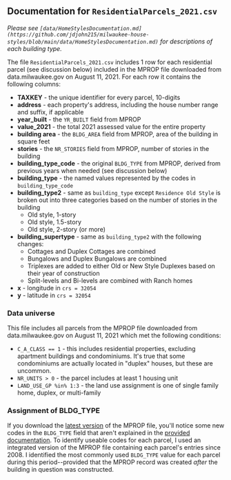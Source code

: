 ## Documentation for `ResidentialParcels_2021.csv`

*Please see `[data/HomeStylesDocumentation.md](https://github.com/jdjohn215/milwaukee-house-styles/blob/main/data/HomeStylesDocumentation.md)` for descriptions of each building type.*

The file `ResidentialParcels_2021.csv` includes 1 row for each residential parcel (see discussion below) included in the MPROP file downloaded from data.milwaukee.gov on August 11, 2021. For each row it contains the following columns:

* **TAXKEY** - the unique identifier for every parcel, 10-digits
* **address** - each property's address, including the house number range and suffix, if applicable
* **year_built** - the `YR_BUILT` field from MPROP
* **value_2021** - the total 2021 assessed value for the entire property
* **building area** - the `BLDG_AREA` field from MPROP, area of the building in square feet
* **stories** - the `NR_STORIES` field from MPROP, number of stories in the building
* **building_type_code** - the original `BLDG_TYPE` from MPROP, derived from previous years when needed (see discussion below)
* **building_type** - the named values represented by the codes in `building_type_code`
* **building_type2** - same as `building_type` except `Residence Old Style` is broken out into three categories based on the number of stories in the building
  * Old style, 1-story
  * Old style, 1.5-story
  * Old style, 2-story (or more)
* **building_supertype** - same as `building_type2` with the following changes:
  * Cottages and Duplex Cottages are combined
  * Bungalows and Duplex Bungalows are combined
  * Triplexes are added to either Old or New Style Duplexes based on their year of construction
  * Split-levels and Bi-levels are combined with Ranch homes
* **x** - longitude in `crs = 32054`
* **y** - latitude in `crs = 32054`

### Data universe
This file includes all parcels from the MPROP file downloaded from data.milwaukee.gov on August 11, 2021 which met the following conditions:

* `C_A_CLASS == 1` - this includes residential properties, excluding apartment buildings and condominiums. It's true that some condominiums are actually located in "duplex" houses, but these are uncommon.
* `NR_UNITS > 0` - the parcel includes at least 1 housing unit
* `LAND_USE_GP %in% 1:3` - the land use assignment is one of single family home, duplex, or multi-family
  
### Assignment of BLDG_TYPE

If you download the [latest version](https://data.milwaukee.gov/dataset/mprop) of the MPROP file, you'll notice some new codes in the `BLDG_TYPE` field that aren't explained in the [provided documentation](https://data.milwaukee.gov/dataset/mprop/resource/15c1a935-ac7f-4d2f-8584-12bb9c1978c9). To identify useable codes for each parcel, I used an integrated version of the MPROP file containing each parcel's entries since 2008. I identified the most commonly used `BLDG_TYPE` value for each parcel during this period--provided that the MPROP record was created *after* the building in question was constructed.
